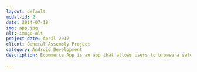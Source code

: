 ```yaml
---
layout: default
modal-id: 2
date: 2014-07-18
img: app.jpg
alt: image-alt
project-date: April 2017
client: General Assembly Project
category: Android Development
description: Ecommerce App is an app that allows users to browse a selection of shoes, do a search by brand name or model, filter shoes by category, price, 

---
```



